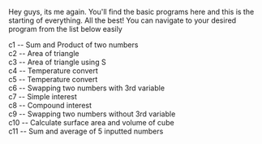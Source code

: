 Hey guys, its me again. You'll find the basic programs here and this is the starting of everything. All the best!
You can navigate to your desired program from the list below easily

c1 -- Sum and Product of two numbers <br>
c2 -- Area of triangle<br>
c3 -- Area of triangle using S<br>
c4 -- Temperature convert<br>
c5 -- Temperature convert<br>
c6 -- Swapping two numbers with 3rd variable<br>
c7 -- Simple interest<br>
c8 -- Compound interest<br>
c9 -- Swapping two numbers without 3rd variable<br>
c10 -- Calculate surface area and volume of cube<br>
c11 -- Sum and average of 5 inputted numbers<br>